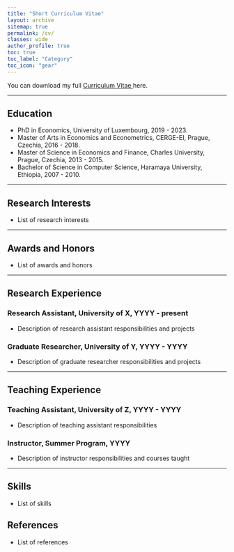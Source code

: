 ```yaml
---
title: "Short Curriculum Vitae"
layout: archive
sitemap: true
permalink: /cv/
classes: wide
author_profile: true
toc: true
toc_label: "Category"
toc_icon: "gear"
---
```

<!--
## Alemayehu D. Taye
[Email](mailto:alemsight@gmail.com) | [LinkedIn](https://www.linkedin.com/in/alex2446/) | [GitHub](https://github.com/alextaye)
-->
<i class='fas fa-download' style='font-size:18px'></i> You can download my full <a target="_blank" href="/_pages/Taye_cv.pdf">Curriculum Vitae <i class="far fa-file-pdf"></i></a> here. 

***

## <i class='fas fa-graduation-cap' style='font-size:24px'></i> Education

- PhD in Economics, University of Luxembourg, 2019 - 2023.
- Master of Arts in Economics and Econometrics, CERGE-EI, Prague, Czechia, 2016 - 2018.
- Master of Science in Economics and Finance, Charles University, Prague, Czechia, 2013 - 2015.
- Bachelor of Science in Computer Science, Haramaya University, Ethiopia, 2007 - 2010.

***

## Research Interests
- List of research interests

***

## <i class='fas fa-award' style='font-size:24px'></i> Awards and Honors
- List of awards and honors

***

## Research Experience

### Research Assistant, University of X, YYYY - present

- Description of research assistant responsibilities and projects

### Graduate Researcher, University of Y, YYYY - YYYY

- Description of graduate researcher responsibilities and projects

***

## Teaching Experience

### Teaching Assistant, University of Z, YYYY - YYYY

- Description of teaching assistant responsibilities

### Instructor, Summer Program, YYYY

- Description of instructor responsibilities and courses taught

*** 

## <i class='fas fa-tools' style='font-size:24px'></i> Skills
- List of skills


## References

- List of references

